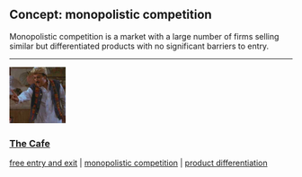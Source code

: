 ## Concept: monopolistic competition

Monopolistic competition is a market with a large number of firms selling similar but differentiated products with no significant barriers to entry.

<hr>
<div class="clip-listing">
<img src="media/icons/cafe_clip2.jpg" alt="The Cafe icon">

### [The Cafe](../../clip/21/)

[free entry and exit](/concept/free-entry-and-exit/) | [monopolistic competition](/concept/monopolistic-competition/) | [product differentiation](/concept/product-differentiation/)
</div>

